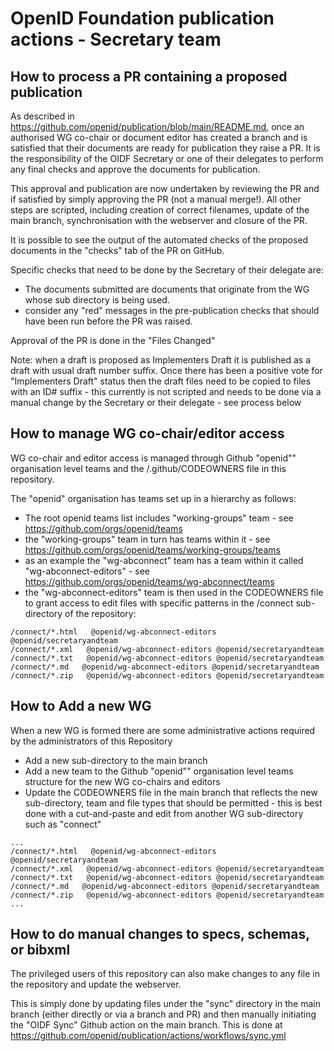 # OpenID Foundation publication actions - Secretary team

## How to process a PR containing a proposed publication

As described in https://github.com/openid/publication/blob/main/README.md, once an authorised WG co-chair or document editor has created a branch and is satisfied that their documents are ready for publication they raise a PR.  It is the responsibility of the OIDF Secretary or one of their delegates to perform any final checks and approve the documents for publication.

This approval and publication are now undertaken by reviewing the PR and if satisfied by simply approving the PR (not a manual merge!).  All other steps are scripted, including creation of correct filenames, update of the main branch, synchronisation with the webserver and closure of the PR.

It is possible to see the output of the automated checks of the proposed documents in the "checks" tab of the PR on GitHub.

Specific checks that need to be done by the Secretary of their delegate are:
- The documents submitted are documents that originate from the WG whose sub directory is being used.
- consider any "red" messages in the pre-publication checks that should have been run before the PR was raised.

Approval of the PR is done in the "Files Changed"


Note: when a draft is proposed as Implementers Draft it is published as a draft with usual draft number suffix.  Once there has been a positive vote for "Implementers Draft" status then the draft files need to be copied to files with an ID# suffix - this currently is not scripted and needs to be done via a manual change by the Secretary or their delegate - see process below

## How to manage WG co-chair/editor access

WG co-chair and editor access is managed through Github "openid"" organisation level teams and the /.github/CODEOWNERS file in this repository.

The "openid" organisation has teams set up in a hierarchy as follows:
- The root openid teams list includes "working-groups" team - see https://github.com/orgs/openid/teams
- the "working-groups" team in turn has teams within it - see https://github.com/orgs/openid/teams/working-groups/teams
- as an example the "wg-abconnect" team has a team within it called "wg-abconnect-editors" - see https://github.com/orgs/openid/teams/wg-abconnect/teams
- the "wg-abconnect-editors" team is then used in the CODEOWNERS file to grant access to edit files with specific patterns in the /connect sub-directory of the repository:
```
/connect/*.html   @openid/wg-abconnect-editors @openid/secretaryandteam
/connect/*.xml   @openid/wg-abconnect-editors @openid/secretaryandteam
/connect/*.txt   @openid/wg-abconnect-editors @openid/secretaryandteam
/connect/*.md   @openid/wg-abconnect-editors @openid/secretaryandteam
/connect/*.zip   @openid/wg-abconnect-editors @openid/secretaryandteam
```

## How to Add a new WG

When a new WG is formed there are some administrative actions required by the administrators of this Repository

- Add a new sub-directory to the main branch
- Add a new team to the Github "openid"" organisation level teams structure for the new WG co-chairs and editors
- Update the CODEOWNERS file in the main branch that reflects the new sub-directory, team and file types that should be permitted - this is best done with a cut-and-paste and edit from another WG sub-directory such as "connect"

```
...
/connect/*.html   @openid/wg-abconnect-editors @openid/secretaryandteam
/connect/*.xml   @openid/wg-abconnect-editors @openid/secretaryandteam
/connect/*.txt   @openid/wg-abconnect-editors @openid/secretaryandteam
/connect/*.md   @openid/wg-abconnect-editors @openid/secretaryandteam
/connect/*.zip   @openid/wg-abconnect-editors @openid/secretaryandteam
...
```


## How to do manual changes to specs, schemas, or bibxml

The privileged users of this repository can also make changes to any file in the repository and update the webserver.

This is simply done by updating files under the "sync" directory in the main branch (either directly or via a branch and PR) and then manually initiating the "OIDF Sync" Github action on the main branch.  This is done at https://github.com/openid/publication/actions/workflows/sync.yml
